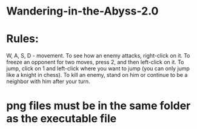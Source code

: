 # Wandering-in-the-Abyss-2.0
# Rules:
W, A, S, D - movement.
To see how an enemy attacks, right-click on it.
To freeze an opponent for two moves, press 2, and then left-click on it.
To jump, click on 1 and left-click where you want to jump (you can only jump like a knight in chess).
To kill an enemy, stand on him or continue to be a neighbor with him after your turn.
# png files must be in the same folder as the executable file
